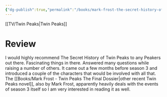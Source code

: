 ```yaml
---
{"dg-publish":true,"permalink":"/books/mark-frost-the-secret-history-of-twin-peaks/","tags":["books"],"created":"2024-06-07","updated":"2025-05-15"}
---
```



[[TV/Twin Peaks\|Twin Peaks]]

# Review

I would highly recommend The Secret History of Twin Peaks to any Peakers out there. Fascinating things in there. Answered many questions while raising a number of others. It came out a few months before season 3 and introduced a couple of the characters that would be involved with all that. The [[Books/Mark Frost - Twin Peaks The Final Dossier\|other recent Twin Peaks novel]], also by Mark Frost, apparently heavily deals with the events of season 3 itself so I am very interested in reading it as well.
